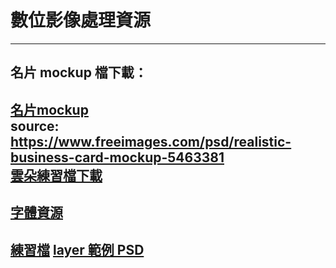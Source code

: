 # 數位影像處理資源
---
## 名片 mockup 檔下載：
<a href="https://dip.project.solmag.tw/mockup-businesscard.zip" download>名片mockup</a><br>
source: <https://www.freeimages.com/psd/realistic-business-card-mockup-5463381><br>
<a href="https://dip.project.solmag.tw/i/cloud.png" download>雲朵練習檔下載</a>
---
## [字體資源](font-resources.md)
<a href="https://dip.project.solmag.tw/i/newjeans.png" download>練習檔</a>
<a href="https://dip.project.solmag.tw/layer.psd" download>layer 範例 PSD</a>
---
